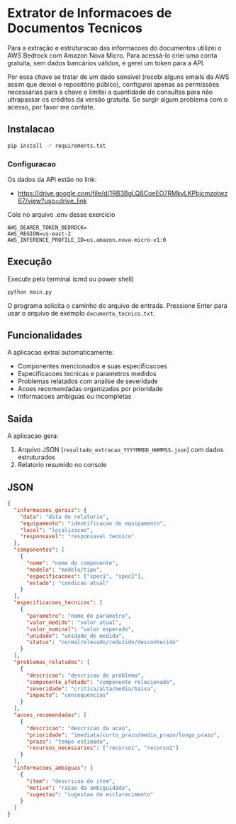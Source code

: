 # Extrator de Informacoes de Documentos Tecnicos

Para a extração e estruturacao das informacoes do documentos utilizei o AWS Bedrock com Amazon Nova Micro. Para acessá-lo criei uma conta gratuita, sem dados bancários válidos, e gerei um token para a API. 

Por essa chave se tratar de um dado sensível (recebi alguns emails da AWS assim que deixei o repositório públco), configurei apenas as permissões necessárias para a chave e limitei a quantidade de consultas para não ultrapassar os créditos da versão gratuita. Se surgir algum problema com o acesso, por favor me contate. 

## Instalacao

```bash
pip install -r requirements.txt
```

### Configuracao

Os dados da API estão no link:

- https://drive.google.com/file/d/1RB3BgLQ8CoeEO7RMkyLKPbjcmzotwz67/view?usp=drive_link

Cole no arquivo .env desse exercício

```
AWS_BEARER_TOKEN_BEDROCK=
AWS_REGION=us-east-2
AWS_INFERENCE_PROFILE_ID=us.amazon.nova-micro-v1:0
```


## Execução

Execute pelo terminal (cmd ou power shell)

```bash
python main.py
```

O programa solicita o caminho do arquivo de entrada. Pressione Enter para usar o arquivo de exemplo `documento_tecnico.txt`.


## Funcionalidades

A aplicacao extrai automaticamente:
- Componentes mencionados e suas especificacoes
- Especificacoes tecnicas e parametros medidos
- Problemas relatados com analise de severidade
- Acoes recomendadas organizadas por prioridade
- Informacoes ambiguas ou incompletas

## Saida

A aplicacao gera:
1. Arquivo JSON (`resultado_extracao_YYYYMMDD_HHMMSS.json`) com dados estruturados
2. Relatorio resumido no console

## JSON

```json
{
  "informacoes_gerais": {
    "data": "data do relatorio",
    "equipamento": "identificacao do equipamento",
    "local": "localizacao",
    "responsavel": "responsavel tecnico"
  },
  "componentes": [
    {
      "nome": "nome do componente",
      "modelo": "modelo/tipo",
      "especificacoes": ["spec1", "spec2"],
      "estado": "condicao atual"
    }
  ],
  "especificacoes_tecnicas": [
    {
      "parametro": "nome do parametro",
      "valor_medido": "valor atual",
      "valor_nominal": "valor esperado",
      "unidade": "unidade de medida",
      "status": "normal/elevado/reduzido/desconhecido"
    }
  ],
  "problemas_relatados": [
    {
      "descricao": "descricao do problema",
      "componente_afetado": "componente relacionado",
      "severidade": "critica/alta/media/baixa",
      "impacto": "consequencias"
    }
  ],
  "acoes_recomendadas": [
    {
      "descricao": "descricao da acao",
      "prioridade": "imediata/curto_prazo/medio_prazo/longo_prazo",
      "prazo": "tempo estimado",
      "recursos_necessarios": ["recurso1", "recurso2"]
    }
  ],
  "informacoes_ambiguas": [
    {
      "item": "descricao do item",
      "motivo": "razao da ambiguidade",
      "sugestao": "sugestao de esclarecimento"
    }
  ]
}
```
